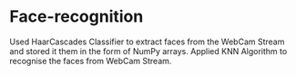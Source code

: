 # Face-recognition
Used HaarCascades Classifier to extract faces from the WebCam Stream and stored it them in the form of NumPy arrays.
Applied KNN Algorithm to recognise the faces from WebCam Stream.
